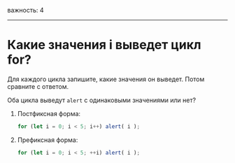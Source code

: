 важность: 4

---

# Какие значения i выведет цикл for?

Для каждого цикла запишите, какие значения он выведет. Потом сравните с ответом.

Оба цикла выведут `alert` с одинаковыми значениями или нет?

1. Постфиксная форма:

    ```js
    for (let i = 0; i < 5; i++) alert( i );
    ```
2. Префиксная форма:

    ```js
    for (let i = 0; i < 5; ++i) alert( i );
    ```
